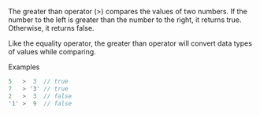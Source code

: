 The greater than operator (>) compares the values of two numbers. If the number to the left is greater than the number to the right, it returns true. Otherwise, it returns false.

Like the equality operator, the greater than operator will convert data types of values while comparing.

Examples
```javascript
5   >  3  // true
7   > '3' // true
2   >  3  // false
'1' >  9  // false
```
